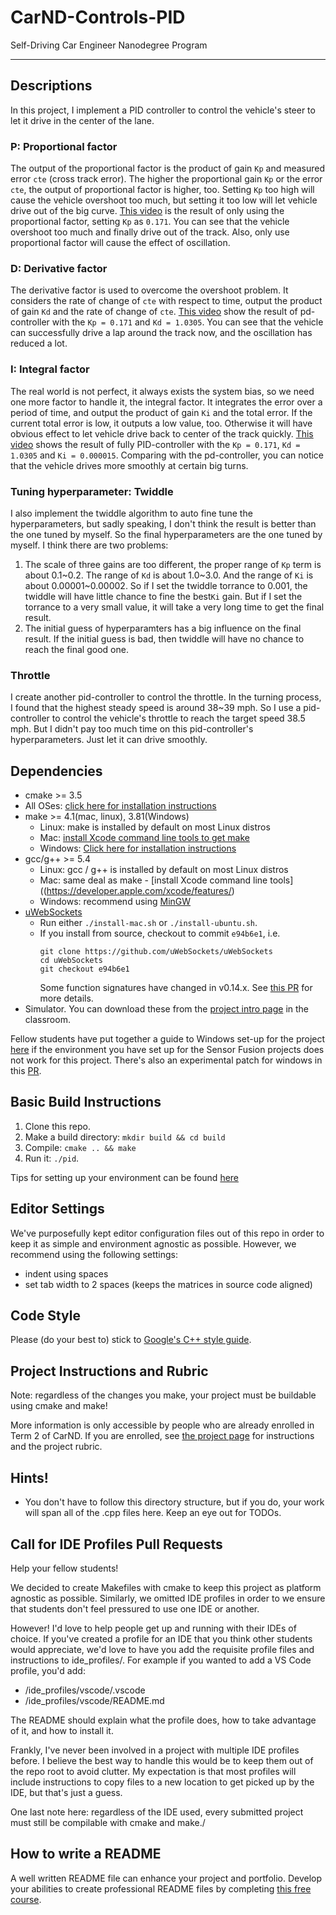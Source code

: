 # CarND-Controls-PID
Self-Driving Car Engineer Nanodegree Program

---

## Descriptions

In this project, I implement a PID controller to control the vehicle's steer to let it drive in the center of the lane.

### P: Proportional factor

The output of the proportional factor is the product of gain `Kp` and measured error `cte` (cross track error). The higher the proportional gain `Kp` or the error `cte`, the output of proportional factor is higher, too. Setting `Kp` too high will cause the vehicle overshoot too much, but setting it too low will let vehicle drive out of the big curve. [This video](https://youtu.be/PAan8YH93cE) is the result of only using the proportional factor, setting `Kp` as `0.171`. You can see that the vehicle overshoot too much and finally drive out of the track. Also, only use proportional factor will cause the effect of oscillation.

### D: Derivative factor

The derivative factor is used to overcome the overshoot problem. It considers the rate of change of `cte` with respect to time, output the product of gain `Kd` and the rate of change of `cte`. [This video]( https://youtu.be/wfIoij7OXaw) show the result of pd-controller with the `Kp = 0.171` and `Kd = 1.0305`. You can see that the vehicle can successfully drive a lap around the track now, and the oscillation has reduced a lot.

### I: Integral factor

The real world is not perfect, it always exists the system bias, so we need one more factor to handle it, the integral factor. It integrates the error over a period of time, and output the product of gain `Ki` and the total error. If the current total error is low, it outputs a low value, too. Otherwise it will have obvious effect to let vehicle drive back to center of the track quickly. [This video]( https://youtu.be/bR08o61I8nc) shows the result of fully PID-controller with the `Kp = 0.171`, `Kd = 1.0305` and `Ki = 0.000015`. Comparing with the pd-controller, you can notice that the vehicle drives more smoothly at certain big turns.

### Tuning hyperparameter: Twiddle

I also implement the twiddle algorithm to auto fine tune the hyperparameters, but sadly speaking, I don't think the result is better than the one tuned by myself. So the final hyperparameters are the one tuned by myself. I think there are two problems:<p>
1. The scale of three gains are too different, the proper range of `Kp` term is about 0.1~0.2. The range of `Kd` is about 1.0~3.0. And the range of `Ki` is about 0.00001~0.00002. So if I set the twiddle torrance to 0.001, the twiddle will have little chance to fine the best`Ki` gain. But if I set the torrance to a very small value, it will take a very long time to get the final result.
2. The initial guess of hyperparamters has a big influence on the final result. If the initial guess is bad, then twiddle will have no chance to reach the final good one.

### Throttle

I create another pid-controller to control the throttle. In the turning process, I found that the highest steady speed is around 38~39 mph. So I use a pid-controller to control the vehicle's throttle to reach the target speed 38.5 mph. But I didn't pay too much time on this pid-controller's hyperparameters. Just let it can drive  smoothly.


## Dependencies

* cmake >= 3.5
 * All OSes: [click here for installation instructions](https://cmake.org/install/)
* make >= 4.1(mac, linux), 3.81(Windows)
  * Linux: make is installed by default on most Linux distros
  * Mac: [install Xcode command line tools to get make](https://developer.apple.com/xcode/features/)
  * Windows: [Click here for installation instructions](http://gnuwin32.sourceforge.net/packages/make.htm)
* gcc/g++ >= 5.4
  * Linux: gcc / g++ is installed by default on most Linux distros
  * Mac: same deal as make - [install Xcode command line tools]((https://developer.apple.com/xcode/features/)
  * Windows: recommend using [MinGW](http://www.mingw.org/)
* [uWebSockets](https://github.com/uWebSockets/uWebSockets)
  * Run either `./install-mac.sh` or `./install-ubuntu.sh`.
  * If you install from source, checkout to commit `e94b6e1`, i.e.
    ```
    git clone https://github.com/uWebSockets/uWebSockets 
    cd uWebSockets
    git checkout e94b6e1
    ```
    Some function signatures have changed in v0.14.x. See [this PR](https://github.com/udacity/CarND-MPC-Project/pull/3) for more details.
* Simulator. You can download these from the [project intro page](https://github.com/udacity/self-driving-car-sim/releases) in the classroom.

Fellow students have put together a guide to Windows set-up for the project [here](https://s3-us-west-1.amazonaws.com/udacity-selfdrivingcar/files/Kidnapped_Vehicle_Windows_Setup.pdf) if the environment you have set up for the Sensor Fusion projects does not work for this project. There's also an experimental patch for windows in this [PR](https://github.com/udacity/CarND-PID-Control-Project/pull/3).

## Basic Build Instructions

1. Clone this repo.
2. Make a build directory: `mkdir build && cd build`
3. Compile: `cmake .. && make`
4. Run it: `./pid`. 

Tips for setting up your environment can be found [here](https://classroom.udacity.com/nanodegrees/nd013/parts/40f38239-66b6-46ec-ae68-03afd8a601c8/modules/0949fca6-b379-42af-a919-ee50aa304e6a/lessons/f758c44c-5e40-4e01-93b5-1a82aa4e044f/concepts/23d376c7-0195-4276-bdf0-e02f1f3c665d)

## Editor Settings

We've purposefully kept editor configuration files out of this repo in order to
keep it as simple and environment agnostic as possible. However, we recommend
using the following settings:

* indent using spaces
* set tab width to 2 spaces (keeps the matrices in source code aligned)

## Code Style

Please (do your best to) stick to [Google's C++ style guide](https://google.github.io/styleguide/cppguide.html).

## Project Instructions and Rubric

Note: regardless of the changes you make, your project must be buildable using
cmake and make!

More information is only accessible by people who are already enrolled in Term 2
of CarND. If you are enrolled, see [the project page](https://classroom.udacity.com/nanodegrees/nd013/parts/40f38239-66b6-46ec-ae68-03afd8a601c8/modules/f1820894-8322-4bb3-81aa-b26b3c6dcbaf/lessons/e8235395-22dd-4b87-88e0-d108c5e5bbf4/concepts/6a4d8d42-6a04-4aa6-b284-1697c0fd6562)
for instructions and the project rubric.

## Hints!

* You don't have to follow this directory structure, but if you do, your work
  will span all of the .cpp files here. Keep an eye out for TODOs.

## Call for IDE Profiles Pull Requests

Help your fellow students!

We decided to create Makefiles with cmake to keep this project as platform
agnostic as possible. Similarly, we omitted IDE profiles in order to we ensure
that students don't feel pressured to use one IDE or another.

However! I'd love to help people get up and running with their IDEs of choice.
If you've created a profile for an IDE that you think other students would
appreciate, we'd love to have you add the requisite profile files and
instructions to ide_profiles/. For example if you wanted to add a VS Code
profile, you'd add:

* /ide_profiles/vscode/.vscode
* /ide_profiles/vscode/README.md

The README should explain what the profile does, how to take advantage of it,
and how to install it.

Frankly, I've never been involved in a project with multiple IDE profiles
before. I believe the best way to handle this would be to keep them out of the
repo root to avoid clutter. My expectation is that most profiles will include
instructions to copy files to a new location to get picked up by the IDE, but
that's just a guess.

One last note here: regardless of the IDE used, every submitted project must
still be compilable with cmake and make./

## How to write a README
A well written README file can enhance your project and portfolio.  Develop your abilities to create professional README files by completing [this free course](https://www.udacity.com/course/writing-readmes--ud777).

